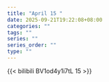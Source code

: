 ```yaml
---
title: "April 15 "
date: 2025-09-21T19:22:08+08:00
categories: ""
tags: ""
series: ""
series_order: ""
type: ""
---
```



{{< bilibili BV1od4y1i7tL 15 >}}

